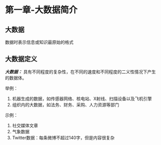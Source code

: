 # 第一章-大数据简介

## 大数据

数据时表示信息或知识最原始的格式

## 大数据定义

***大数据：*** 具有不同程度的复杂性，在不同的速度和不同程度的二义性情况下产生的数据体。

举例：

1. 机器生成的数据，如传感器网络、核电站、X射线、扫描设备以及飞机引擎
2. 组织内的大数据，如法务、财务、采购、人力资源等部门

示例：
1. 社交媒体文章
2. 气象数据
3. Twitter数据：每条微博不超过140字，但是内容很复杂

